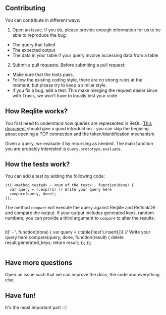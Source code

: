 ## Contributing

You can contribute in different ways:

1. Open an issue. If you do, please provide enough information for us to be
able to reproduce the bug:

- The query that failed
- The expected output
- The data in your table if your query involve accessing data from a table

2. Submit a pull requests. Before submiting a pull request:

- Make sure that the tests pass.
- Follow the existing coding style, there are no strong rules at the moment, but please
try to keep a similar style.
- If you fix a bug, add a test. This make merging the request easier since with Travis, we
won't have to locally test your code


## How Reqlite works?

You first need to understand how queries are represented in ReQL. [This document](http://rethinkdb.com/docs/writing-drivers/)
should give a good introduction - you can skip the begining about opening a TCP connection and the token/identification
mechanism.

Given a query, we evaluate it by recursing as needed.
The main function you are probably interested is `Query.prototype.evaluate`.

## How the tests work?

You can add a test by adding the following code:
```
it('<method tested> - <num of the test>', function(done) {
  var query = r.expr(1) // Write your query here
  compare(query, done);
});
```

The method `compare` will execute the query against Reqlite and RethinkDB and compare the output.
If your output includes generated keys, random numbers, you can provide a third argument to `compare`
to alter the results:

```
```
it('<method tested> - <num of the test>', function(done) {
  var query = r.table('test').insert({}) // Write your query here
  compare(query, done, function(result) {
    delete result.generated_keys;
    return result;
  });
});
```
```

## Have more questions

Open an issue such that we can improve the docs, the code and everything else.

## Have fun!

It's the most important part :-)
